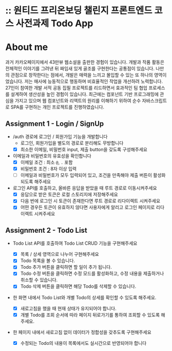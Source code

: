 # :: 원티드 프리온보딩 챌린지 프론트엔드 코스 사전과제 Todo App

# About me

과거 카카오페이지에서 43만뷰 웹소설을 출판한 경험이 있습니다. 개발과 작품 활동은 전체적인 이야기를 그려낸 뒤 짜임새 있게 골조를 구현한다는 공통점이 있습니다. 나만의 관점으로 창작한다는 점에서, 개발은 매력을 느끼고 몰입할 수 있는 또 하나의 영역이었습니다. 저는 매사에 능동적으로 행동하며 비효율적인 작업을 개선하려 노력합니다. 27인이 참여한 개발 서적 공동 집필 프로젝트를 리드하면서 효과적인 팀 협업 프로세스를 설계하여 생산성을 높인 경험이 있습니다. 최근에는 컴포넌트 기반 프로그래밍에 관심을 가지고 있으며 웹 컴포넌트와 리액트의 원리를 이해하기 위하여 순수 자바스크립트로 SPA를 구현하는 개인 프로젝트를 진행하였습니다.




## Assignment 1 - Login / SignUp

- /auth 경로에 로그인 / 회원가입 기능을 개발합니다
  - 로그인, 회원가입을 별도의 경로로 분리해도 무방합니다
  - [x] 최소한 이메일, 비밀번호 input, 제출 button을 갖도록 구성해주세요
- 이메일과 비밀번호의 유효성을 확인합니다
  - [x] 이메일 조건 : 최소 `@`, `.` 포함
  - [x] 비밀번호 조건 : 8자 이상 입력
  - [ ] 이메일과 비밀번호가 모두 입력되어 있고, 조건을 만족해야 제출 버튼이 활성화 되도록 해주세요
- 로그인 API를 호출하고, 올바른 응답을 받았을 때 루트 경로로 이동시켜주세요
  - [x] 응답으로 받은 토큰은 로컬 스토리지에 저장해주세요
  - [x] 다음 번에 로그인 시 토큰이 존재한다면 루트 경로로 리다이렉트 시켜주세요
  - [x] 어떤 경우든 토큰이 유효하지 않다면 사용자에게 알리고 로그인 페이지로 리다이렉트 시켜주세요

## Assignment 2 - Todo List

- Todo List API를 호출하여 Todo List CRUD 기능을 구현해주세요
  - [x] 목록 / 상세 영역으로 나누어 구현해주세요
  - [x] Todo 목록을 볼 수 있습니다.
  - [x] Todo 추가 버튼을 클릭하면 할 일이 추가 됩니다.
  - [x] Todo 수정 버튼을 클릭하면 수정 모드를 활성화하고, 수정 내용을 제출하거나 취소할 수 있습니다.
  - [x] Todo 삭제 버튼을 클릭하면 해당 Todo를 삭제할 수 있습니다.
- 한 화면 내에서 Todo List와 개별 Todo의 상세를 확인할 수 있도록 해주세요.
  - [x] 새로고침을 했을 때 현재 상태가 유지되어야 합니다.
  - [x] 개별 Todo를 조회 순서에 따라 페이지 뒤로가기를 통하여 조회할 수 있도록 해주세요.
- 한 페이지 내에서 새로고침 없이 데이터가 정합성을 갖추도록 구현해주세요

  - [x] 수정되는 Todo의 내용이 목록에서도 실시간으로 반영되어야 합니다
